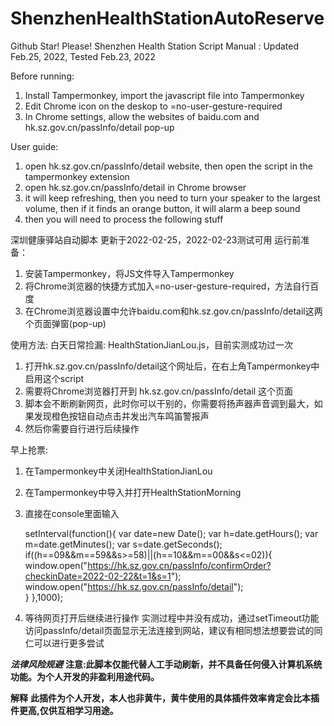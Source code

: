 # ShenzhenHealthStationAutoReserve
Github Star! Please! 
Shenzhen Health Station Script Manual : Updated Feb.25, 2022, Tested Feb.23, 2022

Before running: 
1. Install Tampermonkey, import the javascript file into Tampermonkey
2. Edit Chrome icon on the deskop to =no-user-gesture-required
3. In Chrome settings, allow the websites of baidu.com and hk.sz.gov.cn/passInfo/detail pop-up

User guide: 
1. open hk.sz.gov.cn/passInfo/detail website, then open the script in the tampermonkey extension
2. open hk.sz.gov.cn/passInfo/detail in Chrome browser
3. it will keep refreshing, then you need to turn your speaker to the largest volume, then if it finds an orange button, it will alarm a beep sound
4. then you will need to process the following stuff

深圳健康驿站自动脚本 更新于2022-02-25，2022-02-23测试可用
运行前准备：
1. 安装Tampermonkey，将JS文件导入Tampermonkey
2. 将Chrome浏览器的快捷方式加入=no-user-gesture-required，方法自行百度
3. 在Chrome浏览器设置中允许baidu.com和hk.sz.gov.cn/passInfo/detail这两个页面弹窗(pop-up)

使用方法: 
白天日常捡漏: HealthStationJianLou.js，目前实测成功过一次
1. 打开hk.sz.gov.cn/passInfo/detail这个网址后，在右上角Tampermonkey中启用这个script 
2. 需要将Chrome浏览器打开到 hk.sz.gov.cn/passInfo/detail 这个页面
3. 脚本会不断刷新网页，此时你可以干别的，你需要将扬声器声音调到最大，如果发现橙色按钮自动点击并发出汽车鸣笛警报声
4. 然后你需要自行进行后续操作

早上抢票: 
1. 在Tampermonkey中关闭HealthStationJianLou
2. 在Tampermonkey中导入并打开HealthStationMorning
3. 直接在console里面输入

    setInterval(function(){
        var date=new Date();
        var h=date.getHours();
        var m=date.getMinutes();
        var s=date.getSeconds();
        if((h==09&&m==59&&s>=58)||(h==10&&m==00&&s<=02)){
             window.open("https://hk.sz.gov.cn/passInfo/confirmOrder?checkinDate=2022-02-22&t=1&s=1");                                            window.open("https://hk.sz.gov.cn/passInfo/detail");                 
        }
    },1000);
4. 等待网页打开后继续进行操作
实测过程中并没有成功，通过setTimeout功能访问passInfo/detail页面显示无法连接到网站，建议有相同想法想要尝试的同仁可以进行更多尝试

***法律风险规避***
**注意:此脚本仅能代替人工手动刷新，并不具备任何侵入计算机系统功能。为个人开发的非盈利用途代码。**

**解释**
**此插件为个人开发，本人也非黄牛，黄牛使用的具体插件效率肯定会比本插件更高,仅供互相学习用途。**